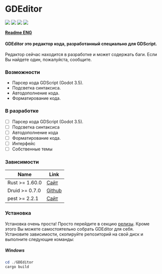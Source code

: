# GDEditor

![](https://img.shields.io/github/stars/megaredb/GDEditor.svg) ![](https://img.shields.io/github/tag/megaredb/GDEditor.svg) ![](https://img.shields.io/github/release/megaredb/GDEditor.svg) ![](https://img.shields.io/github/issues/megaredb/GDEditor.svg)

**[Readme ENG](https://github.com/megaredb/GDEditor/blob/master/README.md)**

#### GDEditor это редактор кода, разработанный специально для GDScript.
Редактор сейчас находится в разработке и может содержать баги.
Если Вы найдете один, пожалуйста, сообщите.

### Возможности

- Парсер кода GDScript (Godot 3.5).
- Подсветка синтаксиса.
- Автодополнение кода.
- Форматирование кода.

### В разработке

- [ ] Парсер кода GDScript (Godot 3.5).
- [ ] Подсветка синтаксиса
- [ ] Автодополнение кода
- [ ] Форматирование кода.
- [ ] Интерфейс
- [ ] Собственные темы

### Зависимости

| Name  | Link |
| ------------- | ------------- |
| Rust >= 1.60.0 | [Сайт](https://www.rust-lang.org/) |
| Druid >= 0.7.0 | [Github](https://github.com/linebender/druid) |
| pest >= 2.2.1 | [Сайт](https://pest.rs) |

### Установка

Установка очень проста! Просто перейдите в секцию [релизы](https://github.com/megaredb/GDEditor/releases).
Кроме этого Вы можете самостоятельно собрать GDEditor для себя. 
Установите зависимости, скопируйте репозиторий на свой диск и выполните следующие команды:

##### Windows

```powershell
cd ./GDEditor
cargo build
```
